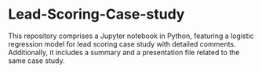 # Lead-Scoring-Case-study
This repository comprises a Jupyter notebook in Python, featuring a logistic regression model for lead scoring case study with detailed comments. Additionally, it includes a summary and a presentation file related to the same case study.
